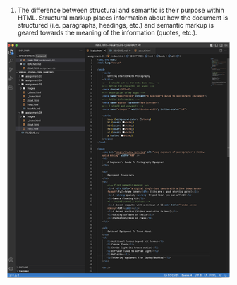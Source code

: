 1. The difference between structural and semantic is their purpose within HTML. Structural markup places information about how the document is structured (i.e. paragraphs, headings, etc.) and semantic markup is geared towards the meaning of the information (quotes, etc.).

![screenshot](./images/Screenshot%202023-02-26%20at%206.09.48%20PM.png)